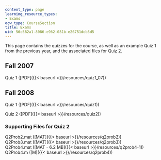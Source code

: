 ```yaml
---
content_type: page
learning_resource_types:
- Exams
ocw_type: CourseSection
title: Exams
uid: 56c582a1-8086-e962-081b-e26751dcb5d5
---
```


This page contains the quizzes for the course, as well as an example Quiz 1 from the previous year, and the associated files for Quiz 2.

Fall 2007
---------

Quiz 1 ([PDF]({{< baseurl >}}/resources/quiz1_07))

Fall 2008
---------

Quiz 1 ([PDF]({{< baseurl >}}/resources/quiz1))

Quiz 2 ([PDF]({{< baseurl >}}/resources/quiz2))

### Supporting Files for Quiz 2

Q2Prob2.mat ([MAT]({{< baseurl >}}/resources/q2prob2))  
Q2Prob3.mat ([MAT]({{< baseurl >}}/resources/q2prob3))  
Q2Prob4.mat ([MAT - 6.2 MB]({{< baseurl >}}/resources/q2prob4-1))  
Q2Prob4.m ([M]({{< baseurl >}}/resources/q2prob4))